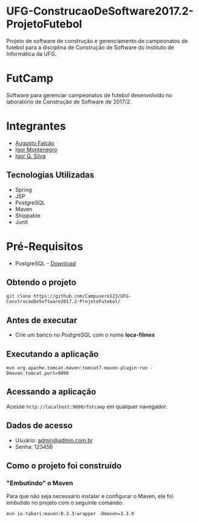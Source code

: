 # UFG-ConstrucaoDeSoftware2017.2-ProjetoFutebol
Projeto de software de construção e gerenciamento de campeonatos de futebol para a disciplina de Construção de Software do Instituto de Informática da UFG.

# FutCamp
Software para gerenciar campeonatos de futebol desenvolvido no laboratório de Construção de Software de 2017/2.

# Integrantes

* [Augusto Falcão](https://github.com/Campusero123)
* [Igor Montenegro](https://github.com/IgorMontenegro)
* [Igor Q. Silva](https://github.com/igorqsilva)

## Tecnologias Utilizadas

* Spring
* JSP
* PostgreSQL
* Maven
* Shippable
* Junit

# Pré-Requisitos

* PostgreSQL - [Download](https://www.enterprisedb.com/downloads/postgres-postgresql-downloads#windows) 

## Obtendo o projeto

`git clone https://github.com/Campusero123/UFG-ConstrucaoDeSoftware2017.2-ProjetoFutebol/`

## Antes de executar

- Crie um banco no PostgreSQL com o nome <b>loca-filmes</b>

## Executando a aplicação

`mvn org.apache.tomcat.maven:tomcat7-maven-plugin:run -Dmaven.tomcat.port=9090`

## Acessando a aplicação

Acesse `http://localhost:9090/futcamp` em qualquer navegador.

## Dados de acesso

- Usuário: admin@admin.com.br
- Senha: 123456

## Como o projeto foi construído

### "Embutindo" o Maven

Para que não seja necessário instalar e configurar o Maven, ele foi embutido no projeto com o seguinte comando:

`mvn io.takari:maven:0.3.3:wrapper -Dmaven=3.3.9`
